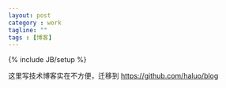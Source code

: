 ```yaml
---
layout: post
category : work
tagline: ""
tags : [博客]
---
```

{% include JB/setup %}

这里写技术博客实在不方便，迁移到 <a href="https://github.com/haluo/blog">https://github.com/haluo/blog</a>
